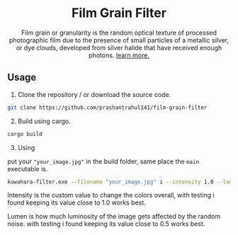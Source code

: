 <h1 align="center">Film Grain Filter</h1>
<p align="center">
Film grain or granularity is the random optical texture of processed photographic film due to the presence of small particles of a metallic silver, or dye clouds, developed from silver halide that have received enough photons. <a href="https://en.wikipedia.org/wiki/Film_grain">learn more. </a>
</p>

<h2>Usage</h2>

1. Clone the repository / or download the source code.

```sh
git clone https://github.com/prashantrahul141/film-grain-filter
```

2. Build using cargo.

```sh
cargo build
```

3. Using

put your `"your_image.jpg"` in the build folder, same place the `main` executable is.

```sh
kuwahara-filter.exe --filename "your_image.jpg" i --intensity 1.0 --lumen 0.5
```

Intensity is the custom value to change the colors overall, with testing i found keeping its value close to 1.0 works best.

Lumen is how much luminosity of the image gets affected by the random noise. with testing i found keeping its value close to 0.5 works best.
